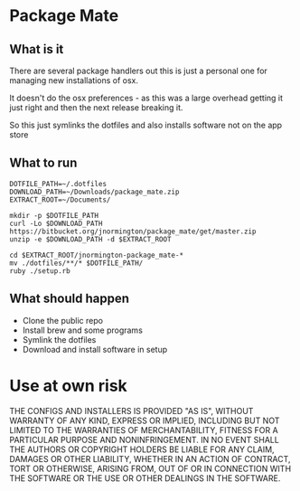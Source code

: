 # Package Mate


## What is it

There are several package handlers out this is just a personal one for managing
new installations of osx.

It doesn't do the osx preferences - as this was a large overhead getting it just
right and then the next release breaking it.

So this just symlinks the dotfiles and also installs software not on the app store

## What to run

```
DOTFILE_PATH=~/.dotfiles
DOWNLOAD_PATH=~/Downloads/package_mate.zip
EXTRACT_ROOT=~/Documents/

mkdir -p $DOTFILE_PATH
curl -Lo $DOWNLOAD_PATH https://bitbucket.org/jnormington/package_mate/get/master.zip
unzip -e $DOWNLOAD_PATH -d $EXTRACT_ROOT

cd $EXTRACT_ROOT/jnormington-package_mate-*
mv ./dotfiles/**/* $DOTFILE_PATH/
ruby ./setup.rb

```

## What should happen
 - Clone the public repo
 - Install brew and some programs
 - Symlink the dotfiles
 - Download and install software in setup


# Use at own risk
THE CONFIGS AND INSTALLERS IS PROVIDED "AS IS", WITHOUT WARRANTY OF ANY KIND,
EXPRESS OR IMPLIED, INCLUDING BUT NOT LIMITED TO THE WARRANTIES OF MERCHANTABILITY,
FITNESS FOR A PARTICULAR PURPOSE AND NONINFRINGEMENT. IN NO EVENT SHALL THE
AUTHORS OR COPYRIGHT HOLDERS BE LIABLE FOR ANY CLAIM, DAMAGES OR OTHER
LIABILITY, WHETHER IN AN ACTION OF CONTRACT, TORT OR OTHERWISE, ARISING FROM,
OUT OF OR IN CONNECTION WITH THE SOFTWARE OR THE USE OR OTHER DEALINGS IN THE
SOFTWARE.
